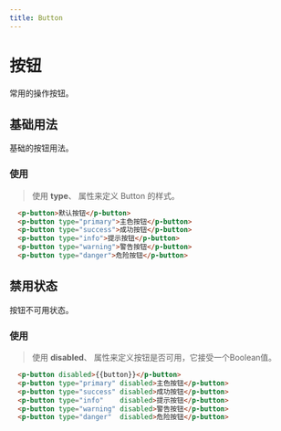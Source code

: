 ```yaml
---
title: Button
---
```


# 按钮

常用的操作按钮。

<script>
export default {
  data() {
    return {
      button: '默认按钮'
    }
  }
}
</script>

## 基础用法

基础的按钮用法。

<template>
  <p-button>{{button}}</p-button>
  <p-button type="primary">主色按钮</p-button>
  <p-button type="success">成功按钮</p-button>
  <p-button type="info">提示按钮</p-button>
  <p-button type="warning">警告按钮</p-button>
  <p-button type="danger">危险按钮</p-button>
</template>


### 使用

> 使用 **type**、 属性来定义 Button 的样式。

```html
  <p-button>默认按钮</p-button>
  <p-button type="primary">主色按钮</p-button>
  <p-button type="success">成功按钮</p-button>
  <p-button type="info">提示按钮</p-button>
  <p-button type="warning">警告按钮</p-button>
  <p-button type="danger">危险按钮</p-button>
```

## 禁用状态

按钮不可用状态。

<template>
  <p-button disabled>{{button}}</p-button>
  <p-button type="primary" disabled>主色按钮</p-button>
  <p-button type="success" disabled>成功按钮</p-button>
  <p-button type="info"    disabled>提示按钮</p-button>
  <p-button type="warning" disabled>警告按钮</p-button>
  <p-button type="danger"  disabled>危险按钮</p-button>
</template>

### 使用

> 使用 **disabled**、 属性来定义按钮是否可用，它接受一个Boolean值。

```html
  <p-button disabled>{{button}}</p-button>
  <p-button type="primary" disabled>主色按钮</p-button>
  <p-button type="success" disabled>成功按钮</p-button>
  <p-button type="info"    disabled>提示按钮</p-button>
  <p-button type="warning" disabled>警告按钮</p-button>
  <p-button type="danger"  disabled>危险按钮</p-button>
```